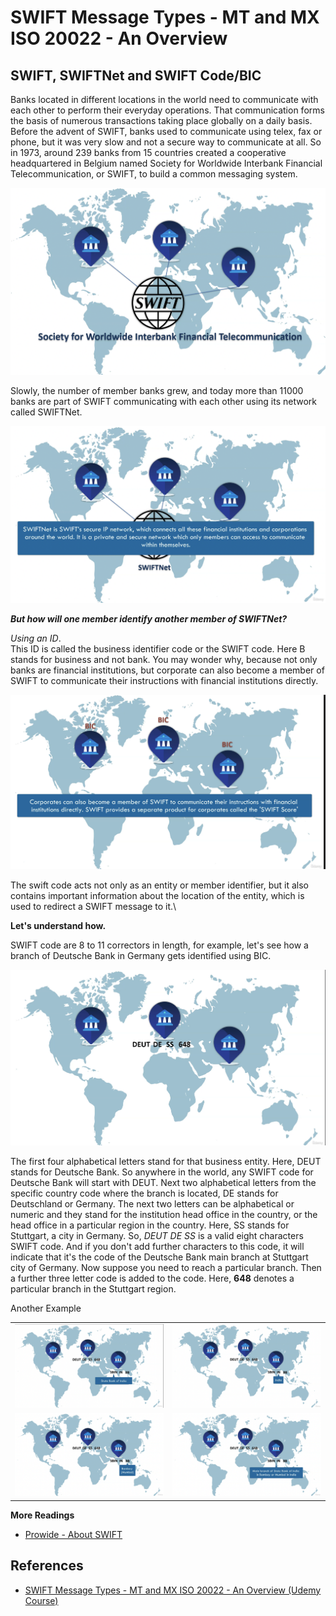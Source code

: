 # SWIFT Message Types - MT and MX ISO 20022 - An Overview

## SWIFT, SWIFTNet and SWIFT Code/BIC
Banks located in different locations in the world need to communicate with each other to perform their everyday operations. That communication forms the basis of numerous transactions taking place globally on a daily basis.\
Before the advent of SWIFT, banks used to communicate using telex, fax or phone, but it was very slow and not a secure way to communicate at all. So in 1973, around 239 banks from 15 countries created a cooperative headquartered in Belgium named Society for Worldwide
Interbank Financial Telecommunication, or SWIFT, to build a common messaging system.

![Alt SWIFT - SWIFT Message Types - MT and MX ISO 20022 - An Overview](https://github.com/Aman0509/learningSWIFTMessageType-MT_and_MX/blob/main/other/images/swift.png)

Slowly, the number of member banks grew, and today more than 11000 banks are part of SWIFT communicating with each other using its network called SWIFTNet.

![Alt SWIFT - SWIFT Message Types - MT and MX ISO 20022 - An Overview](https://github.com/Aman0509/learningSWIFTMessageType-MT_and_MX/blob/main/other/images/swiftnet.png)

***But how will one member identify another member of SWIFTNet?***

_Using an ID_.\
This ID is called the business identifier code or the SWIFT code. Here B stands for business and not bank. You may wonder why, because not only banks are financial institutions, but corporate can also become a member of SWIFT to communicate their instructions with financial institutions directly.

![Alt SWIFT - SWIFT Message Types - MT and MX ISO 20022 - An Overview](https://github.com/Aman0509/learningSWIFTMessageType-MT_and_MX/blob/main/other/images/bic.png)

The swift code acts not only as an entity or member identifier, but it also contains important information about the location of the entity, which is used to redirect a SWIFT message to it.\

**Let's understand how.**

SWIFT code are 8 to 11 correctors in length, for example, let's see how a branch of Deutsche Bank in Germany gets identified using BIC.

![Alt SWIFT - SWIFT Message Types - MT and MX ISO 20022 - An Overview](https://github.com/Aman0509/learningSWIFTMessageType-MT_and_MX/blob/main/other/images/swift-example.png)

The first four alphabetical letters stand for that business entity. Here, DEUT stands for Deutsche Bank. So anywhere in the world, any SWIFT code for Deutsche Bank will start with
DEUT. Next two alphabetical letters from the specific country code where the branch is located,
DE stands for Deutschland or Germany. The next two letters can be alphabetical or numeric and they stand for the institution head office in the country, or the head office in a particular region in the country. Here, SS stands for Stuttgart, a city in Germany. So, *DEUT DE SS* is a valid eight characters SWIFT code. And if you don't add further characters to this code, it will indicate that it's the code of the Deutsche Bank main branch at Stuttgart city of Germany.
Now suppose you need to reach a particular branch.
Then a further three letter code is added to the code. Here, **648** denotes a particular branch in the Stuttgart region.

Another Example

|  |  |
| --- | ----------- |
| ![Alt](https://github.com/Aman0509/learningSWIFTMessageType-MT_and_MX/blob/main/other/images/bic_eg_1.png) | ![Alt](https://github.com/Aman0509/learningSWIFTMessageType-MT_and_MX/blob/main/other/images/bic_eg_2.png) |
| ![Alt](https://github.com/Aman0509/learningSWIFTMessageType-MT_and_MX/blob/main/other/images/bic_eg_3.png) | ![Alt](https://github.com/Aman0509/learningSWIFTMessageType-MT_and_MX/blob/main/other/images/bic_eg_4.png) |

**More Readings**
- [Prowide - About SWIFT](https://www.prowidesoftware.com/resources/SWIFT)

## References
- [SWIFT Message Types - MT and MX ISO 20022 - An Overview (Udemy Course)](https://www.udemy.com/course/swift-message-types-in-banking/)